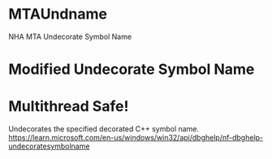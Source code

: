# MTAUndname
NHA MTA Undecorate Symbol Name

# Modified Undecorate Symbol Name
# Multithread Safe!


Undecorates the specified decorated C++ symbol name.
https://learn.microsoft.com/en-us/windows/win32/api/dbghelp/nf-dbghelp-undecoratesymbolname
